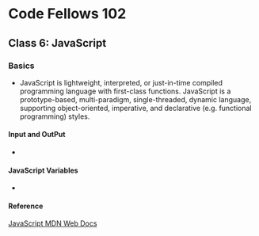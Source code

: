 # Code Fellows 102

## Class 6: JavaScript

### Basics

- JavaScript is lightweight, interpreted, or just-in-time compiled programming language with first-class functions. JavaScript is a prototype-based, multi-paradigm, single-threaded, dynamic language, supporting object-oriented, imperative, and declarative (e.g. functional programming) styles.

#### Input and OutPut

- 

#### JavaScript Variables

- 

#### Reference

[JavaScript MDN Web Docs](https://developer.mozilla.org/en-US/docs/Web/JavaScript)